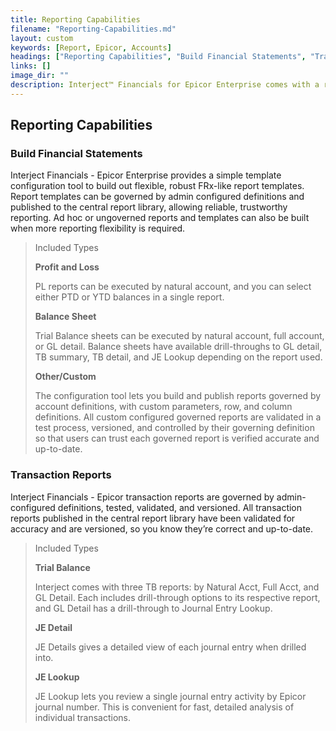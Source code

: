 ```yaml
---
title: Reporting Capabilities
filename: "Reporting-Capabilities.md"
layout: custom
keywords: [Report, Epicor, Accounts]
headings: ["Reporting Capabilities", "Build Financial Statements", "Transaction Reports"]
links: []
image_dir: ""
description: Interject™ Financials for Epicor Enterprise comes with a robust inventory of pre-built reports, as well as extended capabilities to builf out custom reports.
---
```


## Reporting Capabilities

### Build Financial Statements

Interject Financials - Epicor Enterprise provides a simple template configuration tool to build out flexible, robust FRx-like report templates. Report templates can be governed by admin configured definitions and published to the central report library, allowing reliable, trustworthy reporting. Ad hoc or ungoverned reports and templates can also be built when more reporting flexibility is required.


>Included Types
>
> **Profit and Loss**
>
> PL reports can be executed by natural account, and you can select either PTD or YTD balances in a single report.
>
>
>**Balance Sheet**
>
>Trial Balance sheets can be executed by natural account, full account, or GL detail. Balance sheets have available drill-throughs to GL detail, TB summary, TB detail, and JE Lookup depending on the report used. 
>
>
>**Other/Custom**
>
>The configuration tool lets you build and publish reports governed by account definitions, with custom parameters, row, and column definitions. All custom configured governed reports are validated in a test process, versioned, and controlled by their governing definition so that users can trust each governed report is verified accurate and up-to-date.


### Transaction Reports
Interject Financials - Epicor transaction reports are governed by admin-configured definitions, tested, validated, and versioned. All transaction reports published in the central report library have been validated for accuracy and are versioned, so you know they’re correct and up-to-date.


>Included Types
>
>**Trial Balance**
>
>Interject comes with three TB reports: by Natural Acct, Full Acct, and GL Detail. Each includes drill-through options to its respective report, and GL Detail has a drill-through to Journal Entry Lookup.
>
>
>
>**JE Detail**
>
>JE Details gives a detailed view of each journal entry when drilled into.
>
>
>
>**JE Lookup**
>
>JE Lookup lets you review a single journal entry activity by Epicor journal number. This is convenient for fast, detailed analysis of individual transactions.
